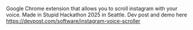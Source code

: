 Google Chrome extension that allows you to scroll instagram with your voice. Made in Stupid Hackathon 2025 in Seattle. 
Dev post and demo here https://devpost.com/software/instagram-voice-scroller
